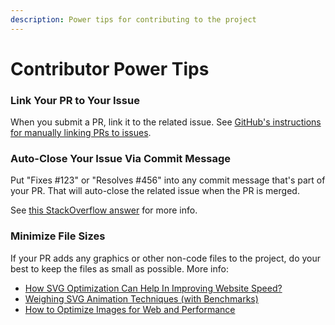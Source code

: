 ```yaml
---
description: Power tips for contributing to the project
---
```


# Contributor Power Tips

### Link Your PR to Your Issue

When you submit a PR, link it to the related issue. See [GitHub's instructions for manually linking PRs to issues](https://docs.github.com/en/issues/tracking-your-work-with-issues/linking-a-pull-request-to-an-issue#manually-linking-a-pull-request-to-an-issue).

### Auto-Close Your Issue Via Commit Message

Put "Fixes \#123" or "Resolves \#456" into any commit message that's part of your PR. That will auto-close the related issue when the PR is merged. 

See [this StackOverflow answer](https://stackoverflow.com/a/23024034/271697) for more info.

### Minimize File Sizes

If your PR adds any graphics or other non-code files to the project, do your best to keep the files as small as possible. More info:

* [How SVG Optimization Can Help In Improving Website Speed?](https://imagekit.io/blog/svg-optimization-improves-website-speed/)
* [Weighing SVG Animation Techniques \(with Benchmarks\)](https://css-tricks.com/weighing-svg-animation-techniques-benchmarks/)
* [How to Optimize Images for Web and Performance](https://kinsta.com/blog/optimize-images-for-web/)

